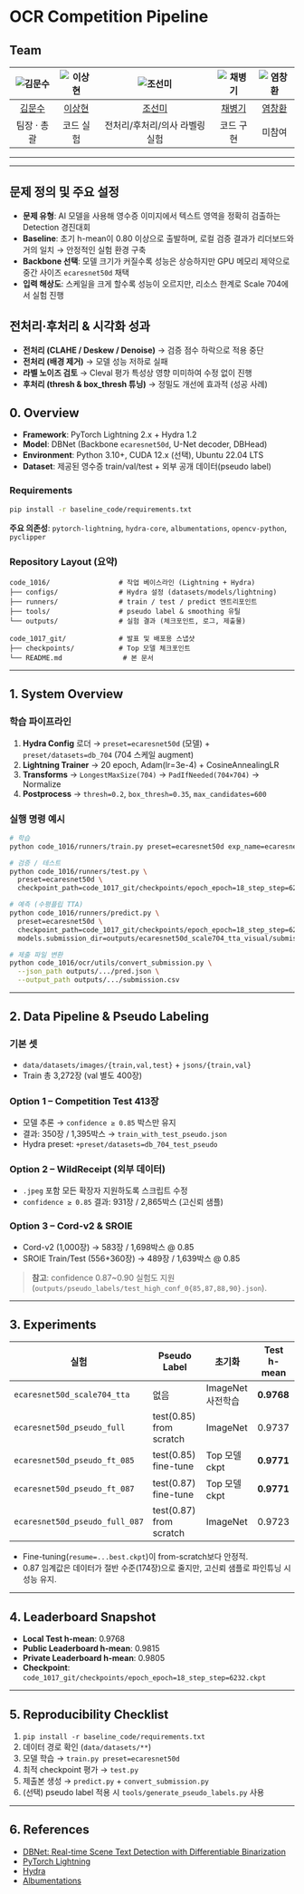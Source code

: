 # OCR Competition Pipeline

## Team

| ![김문수](https://avatars.githubusercontent.com/ashrate) | ![이상현](https://avatars.githubusercontent.com/yourshlee) | ![조선미](https://avatars.githubusercontent.com/LearnSphere-2025) | ![채병기](https://avatars.githubusercontent.com/avatar196kc) | ![염창환](https://avatars.githubusercontent.com/cat2oon) |
| :--------------------------------------------------------------: | :--------------------------------------------------------------: | :--------------------------------------------------------------: | :--------------------------------------------------------------: | :--------------------------------------------------------------: |
| [김문수](https://github.com/ashrate) | [이상현](https://github.com/yourshlee) | [조선미](https://github.com/LearnSphere-2025) | [채병기](https://github.com/avatar196kc) | [염창환](https://github.com/cat2oon) |
| 팀장 · 총괄 | 코드 실험 | 전처리/후처리/의사 라벨링 실험 | 코드 구현 | 미참여 |

---


---

## 문제 정의 및 주요 설정
- **문제 유형**: AI 모델을 사용해 영수증 이미지에서 텍스트 영역을 정확히 검출하는 Detection 경진대회
- **Baseline**: 초기 h-mean이 0.80 이상으로 출발하며, 로컬 검증 결과가 리더보드와 거의 일치 → 안정적인 실험 환경 구축
- **Backbone 선택**: 모델 크기가 커질수록 성능은 상승하지만 GPU 메모리 제약으로 중간 사이즈 `ecaresnet50d` 채택
- **입력 해상도**: 스케일을 크게 할수록 성능이 오르지만, 리소스 한계로 Scale 704에서 실험 진행

## 전처리·후처리 & 시각화 성과
- **전처리 (CLAHE / Deskew / Denoise)** → 검증 점수 하락으로 적용 중단
- **전처리 (배경 제거)** → 모델 성능 저하로 실패
- **라벨 노이즈 검토** → Cleval 평가 특성상 영향 미미하여 수정 없이 진행
- **후처리 (thresh & box_thresh 튜닝)** → 정밀도 개선에 효과적 (성공 사례)

## 0. Overview
- **Framework**: PyTorch Lightning 2.x + Hydra 1.2
- **Model**: DBNet (Backbone `ecaresnet50d`, U-Net decoder, DBHead)
- **Environment**: Python 3.10+, CUDA 12.x (선택), Ubuntu 22.04 LTS
- **Dataset**: 제공된 영수증 train/val/test + 외부 공개 데이터(pseudo label)

### Requirements
```bash
pip install -r baseline_code/requirements.txt
```
**주요 의존성**: `pytorch-lightning`, `hydra-core`, `albumentations`, `opencv-python`, `pyclipper`

### Repository Layout (요약)
```
code_1016/                 # 작업 베이스라인 (Lightning + Hydra)
├── configs/               # Hydra 설정 (datasets/models/lightning)
├── runners/               # train / test / predict 엔트리포인트
├── tools/                 # pseudo label & smoothing 유틸
└── outputs/               # 실험 결과 (체크포인트, 로그, 제출물)

code_1017_git/             # 발표 및 배포용 스냅샷
├── checkpoints/           # Top 모델 체크포인트
└── README.md               # 본 문서
```

---

## 1. System Overview
### 학습 파이프라인
1. **Hydra Config** 로더 → `preset=ecaresnet50d` (모델) + `preset/datasets=db_704` (704 스케일 augment)
2. **Lightning Trainer** → 20 epoch, Adam(lr=3e-4) + CosineAnnealingLR
3. **Transforms** → `LongestMaxSize(704)` → `PadIfNeeded(704×704)` → Normalize
4. **Postprocess** → `thresh=0.2`, `box_thresh=0.35`, `max_candidates=600`

### 실행 명령 예시
```bash
# 학습
python code_1016/runners/train.py preset=ecaresnet50d exp_name=ecaresnet50d_scale704_tta

# 검증 / 테스트
python code_1016/runners/test.py \
  preset=ecaresnet50d \
  checkpoint_path=code_1017_git/checkpoints/epoch_epoch=18_step_step=6232.ckpt

# 예측 (수평플립 TTA)
python code_1016/runners/predict.py \
  preset=ecaresnet50d \
  checkpoint_path=code_1017_git/checkpoints/epoch_epoch=18_step_step=6232.ckpt \
  models.submission_dir=outputs/ecaresnet50d_scale704_tta_visual/submissions

# 제출 파일 변환
python code_1016/ocr/utils/convert_submission.py \
  --json_path outputs/.../pred.json \
  --output_path outputs/.../submission.csv
```

---

## 2. Data Pipeline & Pseudo Labeling
### 기본 셋
- `data/datasets/images/{train,val,test}` + `jsons/{train,val}`
- Train 총 3,272장 (val 별도 400장)

### Option 1 – Competition Test 413장
- 모델 추론 → `confidence ≥ 0.85` 박스만 유지
- 결과: 350장 / 1,395박스 → `train_with_test_pseudo.json`
- Hydra preset: `+preset/datasets=db_704_test_pseudo`

### Option 2 – WildReceipt (외부 데이터)
- `.jpeg` 포함 모든 확장자 지원하도록 스크립트 수정
- `confidence ≥ 0.85` 결과: 931장 / 2,865박스 (고신뢰 샘플)

### Option 3 – Cord-v2 & SROIE
- Cord-v2 (1,000장) → 583장 / 1,698박스 @ 0.85
- SROIE Train/Test (556+360장) → 489장 / 1,639박스 @ 0.85

> **참고**: confidence 0.87~0.90 실험도 지원 (`outputs/pseudo_labels/test_high_conf_0{85,87,88,90}.json`).

---

## 3. Experiments
| 실험 | Pseudo Label | 초기화 | Test h-mean |
|---|---|---|---|
| `ecaresnet50d_scale704_tta` | 없음 | ImageNet 사전학습 | **0.9768** |
| `ecaresnet50d_pseudo_full` | test(0.85) from scratch | ImageNet | 0.9737 |
| `ecaresnet50d_pseudo_ft_085` | test(0.85) fine-tune | Top 모델 ckpt | **0.9771** |
| `ecaresnet50d_pseudo_ft_087` | test(0.87) fine-tune | Top 모델 ckpt | **0.9771** |
| `ecaresnet50d_pseudo_full_087` | test(0.87) from scratch | ImageNet | 0.9723 |

- Fine-tuning(`resume=...best.ckpt`)이 from-scratch보다 안정적.
- 0.87 임계값은 데이터가 절반 수준(174장)으로 줄지만, 고신뢰 샘플로 파인튜닝 시 성능 유지.

---

## 4. Leaderboard Snapshot
- **Local Test h-mean**: 0.9768
- **Public Leaderboard h-mean**: 0.9815
- **Private Leaderboard h-mean**: 0.9805
- **Checkpoint**: `code_1017_git/checkpoints/epoch_epoch=18_step_step=6232.ckpt`

---

## 5. Reproducibility Checklist
1. `pip install -r baseline_code/requirements.txt`
2. 데이터 경로 확인 (`data/datasets/**`)
3. 모델 학습 → `train.py preset=ecaresnet50d`
4. 최적 checkpoint 평가 → `test.py`
5. 제출본 생성 → `predict.py` + `convert_submission.py`
6. (선택) pseudo label 적용 시 `tools/generate_pseudo_labels.py` 사용

---

## 6. References
- [DBNet: Real-time Scene Text Detection with Differentiable Binarization](https://arxiv.org/abs/1911.08947)
- [PyTorch Lightning](https://lightning.ai/)
- [Hydra](https://hydra.cc/)
- [Albumentations](https://albumentations.ai/)
